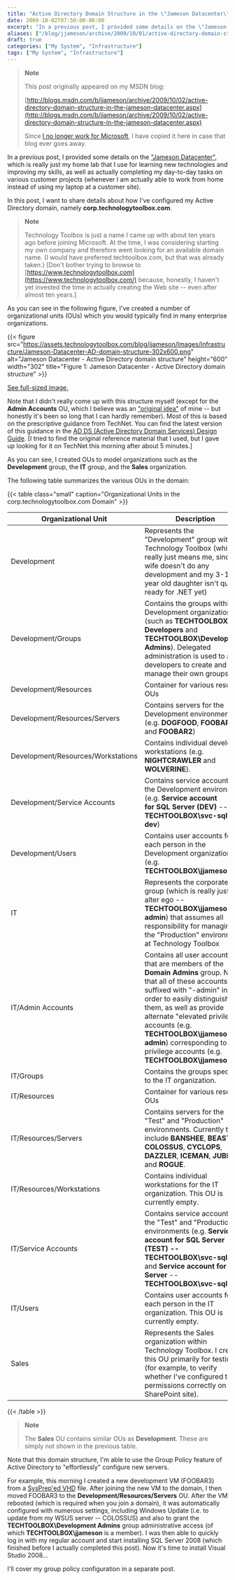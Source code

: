 ```yaml
---
title: "Active Directory Domain Structure in the \"Jameson Datacenter\""
date: 2009-10-02T07:50:00-06:00
excerpt: "In a previous post, I provided some details on the \"Jameson Datacenter\" , which is really just my home lab that I use for learning new technologies and improving my skills, as well as actually completing my day-to-day tasks on various customer projects..."
aliases: ["/blog/jjameson/archive/2009/10/01/active-directory-domain-structure-in-the-jameson-datacenter.aspx", "/blog/jjameson/archive/2009/10/02/active-directory-domain-structure-in-the-jameson-datacenter.aspx"]
draft: true
categories: ["My System", "Infrastructure"]
tags: ["My System", "Infrastructure"]
---
```


> **Note**
>
> This post originally appeared on my MSDN blog:
>
> [http://blogs.msdn.com/b/jjameson/archive/2009/10/02/active-directory-domain-structure-in-the-jameson-datacenter.aspx](http://blogs.msdn.com/b/jjameson/archive/2009/10/02/active-directory-domain-structure-in-the-jameson-datacenter.aspx)
>
> Since [I no longer work for Microsoft](/blog/jjameson/2011/09/02/last-day-with-microsoft), I have copied it here in case that blog                 ever goes away.

In a previous post, I provided some details on the ["Jameson Datacenter"](/blog/jjameson/2009/09/14/the-jameson-datacenter), which is really just my home lab that I use for learning         new technologies and improving my skills, as well as actually completing my day-to-day         tasks on various customer projects (whenever I am actually able to work from home         instead of using my laptop at a customer site).

In this post, I want to share details about how I've configured my Active Directory         domain, namely **corp.technologytoolbox.com**.

> **Note**
>
> Technology Toolbox is just a name I came up with about ten years ago before joining Microsoft. At the time, I was considering starting my own company and therefore went looking for an available domain name. (I would have preferred techtoolbox.com, but that was already taken.) [Don't bother trying to browse to [https://www.technologytoolbox.com](https://www.technologytoolbox.com/) because, honestly, I haven't yet invested the time in actually creating the Web site -- even after almost ten years.]

As you can see in the following figure, I've created a number of organizational         units (OUs) which you would typically find in many enterprise organizations.

{{< figure
src="https://assets.technologytoolbox.com/blog/jjameson/Images/Infrastructure/Jameson-Datacenter-AD-domain-structure-302x600.png"
alt="Jameson Datacenter - Active Directory domain structure"
height="600"
width="302"
title="Figure 1: Jameson Datacenter - Active Directory domain structure" >}}

[See full-sized image.](https://assets.technologytoolbox.com/blog/jjameson/Images/Infrastructure/Jameson-Datacenter-AD-domain-structure-305x605.png)

Note that I didn't really come up with this structure myself (except for the **Admin Accounts** OU, which I believe was an ["original idea"](http://en.wikipedia.org/wiki/A_Beautiful_Mind_%28film%29) of mine -- but honestly it's been so long that I can         hardly remember). Most of this is based on the prescriptive guidance from TechNet.         You can find the latest version of this guidance in the [AD DS (Active Directory Domain Services) Design Guide](http://technet.microsoft.com/en-us/library/cc754678%28WS.10%29.aspx). [I tried to find         the original reference material that I used, but I gave up looking for it on TechNet         this morning after about 5 minutes.]

As you can see, I created OUs to model organizations such as the **Development**         group, the **IT** group, and the **Sales** organization.

The following table summarizes the various OUs in the domain:

{{< table class="small" caption="Organizational Units in the corp.technologytoolbox.com Domain" >}}

|                     Organizational Unit<br>                 |                     Description<br>                 |
| --- | --- |
|  Development  |  Represents the "Development" group within Technology Toolbox (which really just means me, since my wife doesn't do any development and my 3-1/2 year old daughter isn't quite ready for .NET yet)  |
|  Development/Groups  |  Contains the groups within the Development organization (such as **TECHTOOLBOX\All<br>                        Developers** and **TECHTOOLBOX\Development Admins**). Delegated administration is used to allow developers to create and manage their own groups.  |
|  Development/Resources  |  Container for various resource OUs  |
|  Development/Resources/Servers  |  Contains servers for the Development environment (e.g. **DOGFOOD**, **FOOBAR**, and **FOOBAR2**)  |
|  Development/Resources/Workstations  |  Contains individual developer workstations (e.g. **NIGHTCRAWLER** and **WOLVERINE**).  |
|  Development/Service Accounts  |  Contains service accounts for the Development environment (e.g. **Service account<br>                        for SQL Server (DEV)** -- **TECHTOOLBOX\svc-sql-dev**)  |
|  Development/Users  |  Contains user accounts for each person in the Development organization (e.g. **TECHTOOLBOX\jjameson**)  |
|  IT  |  Represents the corporate "IT" group (which is really just my alter ego -- **TECHTOOLBOX\jjameson-admin**) that assumes all responsibility for managing the "Production" environment at Technology Toolbox  |
|  IT/Admin Accounts  |  Contains all user accounts that are members of the **Domain Admins** group. Note that all of these accounts are suffixed with "-admin" in order to easily distinguish them, as well as provide alternate "elevated privilege" accounts (e.g. **TECHTOOLBOX\jjameson-admin**) corresponding to low-privilege accounts (e.g. **TECHTOOLBOX\jjameson**)  |
|  IT/Groups  |  Contains the groups specific to the IT organization.  |
|  IT/Resources  |  Container for various resource OUs  |
|  IT/Resources/Servers  |  Contains servers for the "Test" and "Production" environments. Currently this include **BANSHEE**, **BEAST**, **COLOSSUS**, **CYCLOPS**, **DAZZLER**, **ICEMAN**, **JUBILEE**, and **ROGUE**.  |
|  IT/Resources/Workstations  |  Contains individual workstations for the IT organization. This OU is currently empty.  |
|  IT/Service Accounts  |  Contains service accounts for the "Test" and "Production" environments (e.g. **Service account for SQL Server (TEST) -- TECHTOOLBOX\svc-sql-test** and **Service account for SQL Server** -- **TECHTOOLBOX\svc-sql**)  |
|  IT/Users  |  Contains user accounts for each person in the IT organization. This OU is currently empty.  |
|  Sales  |  Represents the Sales organization within Technology Toolbox. I created this OU primarily for testing (for example, to verify whether I've configured the permissions correctly on a SharePoint site).  |

{{< /table >}}

> **Note**
>
> The **Sales** OU contains similar OUs as **Development**. These are simply not shown in the previous table.

Note that this domain structure, I'm able to use the Group Policy feature of Active         Directory to "effortlessly" configure new servers.

For example, this morning I created a new development VM (FOOBAR3) from a [SysPrep'ed VHD](/blog/jjameson/2009/08/13/using-sysprep-ed-vhds-for-new-hyper-v-virtual-machines) file. After joining the new VM to the domain, I then moved         FOOBAR3 to the **Development/Resources/Servers** OU. After the VM rebooted         (which is required when you join a domain), it was automatically configured with         numerous settings, including Windows Update (i.e. to update from my WSUS server         -- COLOSSUS) and also to grant the **TECHTOOLBOX\Development Admins**         group administrative access (of which **TECHTOOLBOX\jjameson** is a         member). I was then able to quickly log in with my regular account and start installing         SQL Server 2008 (which finished before I actually completed this post). Now it's         time to install Visual Studio 2008...

I'll cover my group policy configuration in a separate post.

